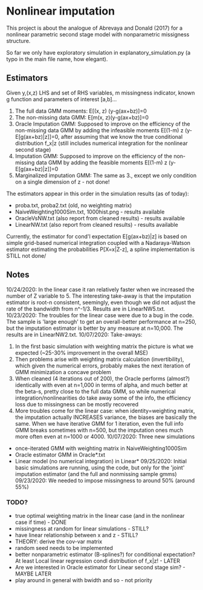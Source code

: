 # Nonlinear imputation

This project is about the analogue of Abrevaya and Donald (2017) for a nonlinear parametric second stage model with nonparametric missigness structure.

So far we only have exploratory simulation in explanatory_simulation.py (a typo in the main file name, how elegant).

## Estimators

Given y,(x,z) LHS and set of RHS variables, m missingness indicator, known g function and parameters of interest \[a,b]...

1. The full data GMM moments: E[(x, z) (y-g(ax+bz)]=0
2. The non-missing data GMM: E[m(x, z)(y-g(ax+bz)]=0
3. Oracle Imputation GMM: Supposed to improve on the efficiency of the non-missing data GMM by adding the infeasible moments
E[(1-m) z (y-E[g(ax+bz)|z]]=0, after assuming that we know the true conditional distribution f_x|z (still includes numerical integration for the nonlinear second stage)
4. Imputation GMM: Supposed to improve on the efficiency of the non-missing data GMM by adding the feasible moments
E[(1-m) z (y-E[g(ax+bz)|z]]=0
5. Marginalized imputation GMM: The same as 3., except we only condition on a single dimension of z - not done!

The estimators appear in this order in the simulation results (as of today):
* proba.txt, proba2.txt (old, no weighting matrix)
* NaiveWeighting1000Sim.txt, 1000hist.png - results available
* OracleVsNW.txt (also report from cleaned results) - results available
* LinearNW.txt (also report from cleaned results) - results available

Currently, the estimator for cond'l expectation E[g(ax+bz)|z] is based on simple grid-based numerical integration coupled with a Nadaraya-Watson estimator estimating the probabilities P[X=x|Z-z], a spline implementation is STILL not done/

## Notes
10/24/2020: In the linear case it ran relatively faster when we increased the number of Z variable to 5. The interesting take-away is that the imputation estimator is root-n consistent, seemingly, even though we did not adjust the rate of the bandwidth from n^-1/3. Results are in LinearNW5.txt.
10/23/2020: The troubles for the linear case were due to a bug in the code. The sample is 'large enough' to get an overall-better performance at n=250, but the imputation estimator is better by any measure at n=10,000. The results are in LinearNW2.txt.
10/07/2020: Take-aways:
1. In the first  basic simulation with weighting matrix the picture is what we expected (~25-30% improvement in the overall MSE)
2. Then problems arise with weighting matrix calculation (invertibility), which given the numerical errors, probably makes the next iteration of GMM minimization a concave problem
3. When cleaned (4 iterations out of 200), the Oracle performs (almost?) identically with even at n=1,000 in terms of alpha, and much better at the beta-s, pretty close to the full data GMM, so while numerical integration/nonlinearities do take away some of the info, the efficiency loss due to missingness can be mostly recovered
4. More troubles come for the linear case: when identity=weighting matrix, the imputation actually INCREASES variance, the biases are basically the same. When we have iterative GMM for 1 iteration, even the full info GMM breaks sometimes with n=500, but the imputation ones much more often even at n=1000 or 4000.
10/07/2020: Three new simulations
* once-iterated GMM with weighting matrix in NaiveWeighting1000Sim
* Oracle estimator GMM in Oracle*.txt
* Linear model (no numerical integration) in Linear*
09/25/2020: Initial basic simulations are running, using the code,
but only for the 'joint' imputation estimator (and the full and nonmissing sample gmms)
09/23/2020: We needed to impose missingness to around 50% (around 55%)

### TODO?

- true optimal weighting matrix in the linear case (and in the nonlinear case if time) - DONE
- missingness at random for linear simulations - STILL?
- have linear relationship between x and z - STILL?
- THEORY: derive the cov-var matrix
- random seed needs to be implemented
- better nonparametric estimator (B-splines?) for conditional expectation? At least Local linear regression condl distribution of f_x|z! - LATER
- Are we interested in Oracle estimator for Linear second stage sim? - MAYBE LATER
- play around in general with bwidth and so - not priority
